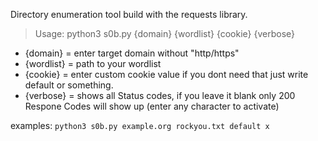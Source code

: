 Directory enumeration tool build with the requests library.

> Usage: python3 s0b.py {domain} {wordlist} {cookie} {verbose}
- {domain} = enter target domain without "http/https"
- {wordlist} = path to your wordlist
- {cookie} = enter custom cookie value if you dont need that just write default or something.
- {verbose} = shows all Status codes, if you leave it blank only 200 Respone Codes will show up (enter any character to activate)

examples: `python3 s0b.py example.org rockyou.txt default x`
